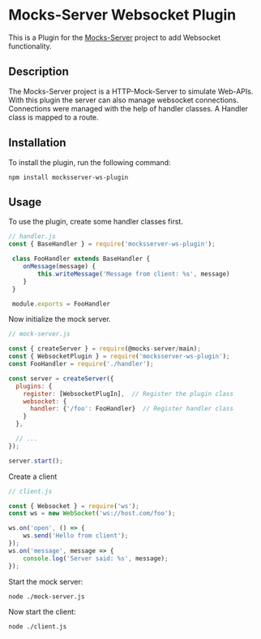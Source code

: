 # Mocks-Server Websocket Plugin

This is a Plugin for the [Mocks-Server](https://www.mocks-server.org/) project to add Websocket functionality.

## Description

The Mocks-Server project is a HTTP-Mock-Server to simulate Web-APIs. With this plugin the server can also manage websocket connections. Connections were managed with the help of handler classes. A Handler class is mapped to a route.

## Installation

To install the plugin, run the following command:

```text
npm install mocksserver-ws-plugin
```

## Usage

To use the plugin, create some handler classes first.

```javascript
// handler.js
const { BaseHandler } = require('mocksserver-ws-plugin');

 class FooHandler extends BaseHandler {
    onMessage(message) {
        this.writeMessage('Message from client: %s', message)
    }
 }

 module.exports = FooHandler
```

Now initialize the mock server.

```javascript
// mock-server.js

const { createServer } = require(@mocks-server/main);
const { WebsocketPlugin } = require('mocksserver-ws-plugin');
const FooHandler = require('./handler');

const server = createServer({
  plugins: {
    register: [WebsocketPlugIn],  // Register the plugin class
    websocket: {
      handler: {'/foo': FooHandler}  // Register handler class
    }
  },

  // ...
});

server.start();
```

Create a client

```javascript
// client.js

const { Websocket } = require('ws');
const ws = new WebSocket('ws://host.com/foo');

ws.on('open', () => {
    ws.send('Hello from client');
});
ws.on('message', message => {
    console.log('Server said: %s', message);
});
```

Start the mock server:

```text
node ./mock-server.js
```

Now start the client:

```text
node ./client.js
```